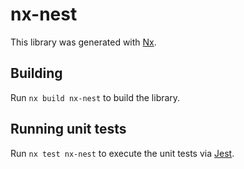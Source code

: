 # nx-nest

This library was generated with [Nx](https://nx.dev).

## Building

Run `nx build nx-nest` to build the library.

## Running unit tests

Run `nx test nx-nest` to execute the unit tests via [Jest](https://jestjs.io).
